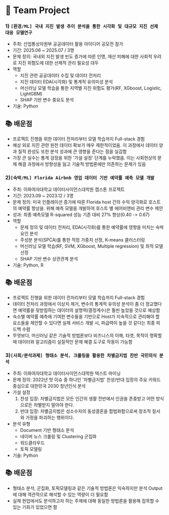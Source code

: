 # 💼 Team Project

### 1) `[환경/ML] 국내 지진 발생 추이 분석을 통한 시각화 및 대규모 지진 선제 대응 모델연구`
- 주최: 산업통상자원부 공공데이터 활용 아이디어 공모전 참가
- 기간: 2025.06 ~ 2025.07 / 3명
- 문제 정의: 국내외 지진 발생 빈도 증가에 따른 인명, 재산 피해에 대한 사회적 우려로 지진 위험도에 대한 선제적 관리 필요성 대두
- 역할
  * 지진 관련 공공데이터 수집 및 데이터 전처리
  * 지진 데이터 EDA(시각화) 및 통계적 유의미성 분석
  * 머신러닝 모델 학습을 통한 지역별 지진 위험도 평가(RF, XGboost, Logistic, LightGBM)
  * SHAP 기반 변수 중요도 분석
- 기술: Python

## 📚 배운점
  * 프로젝트 진행을 위한 데이터 전처리부터 모델 학습까지 Full-stack 경험
  * 예상 외로 지진 관련 원천 데이터 확보가 매우 제한적이었음. 이 과정에서 데이터 양과 질적 완성도 또한 분석 성과에 큰 영향을 준다는 점을 실감함
  * 가장 큰 실수는 통계 검정을 위한 '가설 설정' 단계를 누락했음. 이는 사회현상의 문제 해결 과정에서 방향성을 잃고 기술적 방법론에만 의존하는 문제가 있음



### 2)`[숙박/ML] Florida Airbnb 영업 데이터 기반 예약률 예측 모델 개발`
- 주최: 이화여자대학교 데이터사이언스대학원 캡스톤 프로젝트
- 기간: 2023.09 ~ 2023.12 / 3명
- 문제 정의: 미국 인플레이션 증가에 따른 Florida host 간의 수익 양극화로 호스트의 예약률 향상을. 위해 예측 모델을 개발하여 호스트 별 에어비앤비 관리 변수 제안
- 성과: 최종 예측모델 R-squared 성능 기존 대비 27% 향상(0.40 -> 0.67)
- 역할
  * 문제 정의 및 데이터 전처리, EDA(시각화)를 통한 예약률에 영향을 미치는 숙박 요인 분석
  * 주성분 분석(SPCA)를 통한 적정 가중치 선정, K-means 클러스터링
  * 머신러닝 모델 학습(RF, SVM, XGboost, Multiple regression) 및 최적 모델 선정
  * SHAP 기반 변수 상관관계 분석
- 기술: Python, R

## 📚 배운점
  * 프로젝트 진행을 위한 데이터 전처리부터 모델 학습까지 Full-stack 경험
  * 데이터 전처리 과정에서 이상치 제거, 변수의 통계적 유의성 분석이 좀 더 정교했다면 예약률을 뒷받침하는 데이터의 설명력(결정계수)은 훨씬 높았을 것으로 예상함
  * 숙소별 예약률 예측에 기여한 변수들을 기반으로 Host가 지속적으로 관리해야 할 요소들을 제안할 수 있다면 실제 서비스 개발 시, 파급력이 높을 것 같다는 최종 피드백 수렴
  * 무엇보다, 머신러닝 같은 기술적 방법론보다 비즈니스의 이해, 타겟, 목적이 명확할 때 데이터와 알고리즘이 실질적인 문제 해결 도구로 작동이 가능함


### 3)`[사회/분석과제] 형태소 분석, 크롤링을 활용한 차별금지법 찬반 국민의식 분석`
- 주최: 이화여자대학교 데이터사이언스대학원 텍스트 마이닝
- 문제 정의: 2022년 핫 이슈 중 하나인 '차별금지법' 찬성/반대 입장의 주요 키워드 중심으로 대한민국 2030 청년인식 분석
- 가설 설정
  1) 찬성 입장: 차별금지법은 모든 인간의 생활 전반에서 인권을 존중받고 어떤 방식으로든 차별받지 말아야 한다.
  2) 반대 입장: 차별금지법은 성소수자의 동성결혼을 합법화함으로써 창조적 질서와 가정을 파괴하는 행위이다.
- 분석 유형
  * Document 기반 형태소 분석
  * 네이버 뉴스 크롤링 및 Clustering 군집화
  * 워드클라우드
  * 토픽 모델링
- 기술: Python

  
## 📚 배운점
  * 형태소 분석, 군집화, 토픽모델링과 같은 기술적 방법론은 익숙하지만 분석 Output에 대해 객관적으로 해석할 수 있는 역량이 더 필요함
  * 실제 현업에서도 분석하고자 하는 주제에 대해 동일한 방법론을 활용해 접목할 수 있는 기회가 있었으면 함
